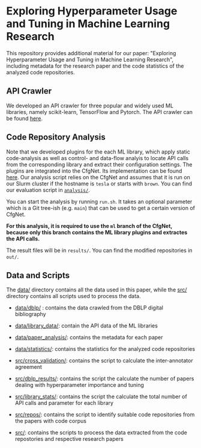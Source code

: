 # Exploring Hyperparameter Usage and Tuning in Machine Learning Research

This repository provides additional material for our paper: "Exploring Hyperparameter Usage and Tuning in Machine Learning Research", including metadata for the research paper and the code statistics of the analyzed code repositories.


## API Crawler

We developed an API crawler for three popular and widely used ML libraries, namely scikit-learn, TensorFlow and Pytorch. The API crawler can be found [here](https://anonymous.4open.science/r/ml-config-options-75C1/).

## Code Repository Analysis

Note that we developed plugins for the each ML library, which apply static code-analysis as well as control- and data-flow analyis to locate API calls from the corresponding library and extract their configuration settings. The plugins are integrated into the CfgNet. Its implementation can be found [here](https://anonymous.4open.science/r/CfgNet-3D67/). Our analysis script relies on the CfgNet and assumes that it is run on our Slurm cluster if the hostname is `tesla` or starts with `brown`. You can find our evaluation script in [`analysis/`](analysis).

You can start the analysis by running `run.sh`.
It takes an optional parameter which is a Git tree-ish (e.g. `main`) that can be used to get a certain version of CfgNet.

**For this analysis, it is required to use the `ml` branch of the CfgNet, because only this branch contains the ML library plugins and extractes the API calls.**

The result files will be in `results/`.
You can find the modified repositories in `out/`.


## Data and Scripts

The [data/](data/) directory contains all the data used in this paper, while the [src/](src/) directory contains all scripts used to process the data.

- [data/dblp/](data/dblp/) : contains the data crawled from the DBLP digital bibliography
- [data/library_data/](data/library_data/): contain the API data of the ML libraries
- [data/paper_analysis/](data/paper_analysis/): contains the metadata for each paper
- [data/statistics/](data/statistics/): contains the statistics for the analyzed code repositories

- [src/cross_validation/](src/cross-validation/): contains the script to calculate the inter-annotator agreement
- [src/dblp_results/](src/dblp_results/): contains the script the calculate the number of papers dealing with hyperparameter importance and tuning
- [src/library_stats/](src/library_stats/): contains the script the calculate the total number of API calls and parameter for each library
- [src/repos/](src/repos/): contains the script to identify suitable code repositories from the papers with code corpus
- [src/](src): contains the scripts to process the data extracted from the code repostories and respective research papers